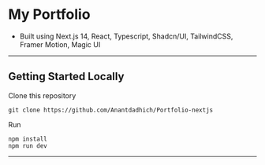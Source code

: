 
# My Portfolio 
- Built using Next.js 14, React, Typescript, Shadcn/UI, TailwindCSS, Framer Motion, Magic UI
 ---
## Getting Started Locally
  Clone this repository  
 ``` 
 git clone https://github.com/Anantdadhich/Portfolio-nextjs

 ```
  Run

``` 
npm install
npm run dev 

```

 ---
